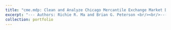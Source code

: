 ```yaml
---
title: "cme.mdp: Clean and Analyze Chicago Mercantile Exchange Market Data in R"
excerpt: "--- Authors: Richie R. Ma and Brian G. Peterson <br/><br/>--- The goal of `cme.mdp` is to clean Chicago Mercantile Exchange (CME) market data with FIX protocol more easily (pretty user-friendly) in the R environment, including but not limited to trade summaries, quote updates, and limit order book reconstruction. This package is not restricted to only the agricultural futures markets, and it could be used in energy, metal, treasury, FX, and stock index futures as well. <br/><br/> --- Market microstructure researchers can use this package to obtain high-quality market data that are ready to use for their research inputs. This package is user-friendly, and users tell where the data are stored and the results are in a good and easy-to-manipulate format. It can apply to any data products under FIX protocol, including Market by Price (MBP) and Market by Order (MBO). No strong prior knowledge is needed for the CME datasets. <br/><br/> --- Check more details in the GitHub repo: (https://github.com/richie-ma/cme.mdp)"
collection: portfolio
---
```

